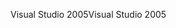 <span data-ttu-id="270e8-101">Visual Studio 2005</span><span class="sxs-lookup"><span data-stu-id="270e8-101">Visual Studio 2005</span></span>